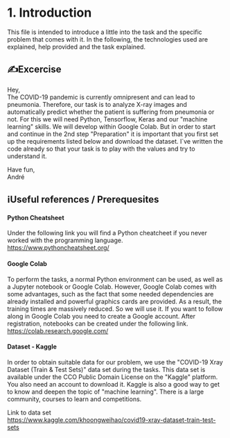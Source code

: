 # 1. Introduction
This file is intended to introduce a little into the task and the specific problem that comes with it. In the following, the technologies used are explained, help provided and the task explained.

## ✍Excercise
Hey,  
The COVID-19 pandemic is currently omnipresent and can lead to pneumonia. Therefore, our task is to analyze X-ray images and automatically predict whether the patient is suffering from pneumonia or not. For this we will need Python, Tensorflow, Keras and our "machine learning" skills. We will develop within Google Colab.
But in order to start and continue in the 2nd step "Preparation" it is important that you first set up the requirements listed below and download the dataset.
I´ve written the code already so that your task is to play with the values and try to understand it.

Have fun,  
André

## ℹUseful references / Prerequesites

#### Python Cheatsheet
Under the following link you will find a Python cheatcheet if you never worked with the programming language.  
https://www.pythoncheatsheet.org/

#### Google Colab
To perform the tasks, a normal Python environment can be used, as well as a Jupyter notebook or Google Colab. However, Google Colab comes with some advantages, such as the fact that some needed dependencies are already installed and powerful graphics cards are provided. As a result, the training times are massively reduced. So we will use it.
If you want to follow along in Google Colab you need to create a Google account. After registration, notebooks can be created under the following link.  
https://colab.research.google.com/

#### Dataset - Kaggle
In order to obtain suitable data for our problem, we use the "COVID-19 Xray Dataset (Train & Test Sets)" data set during the tasks. This data set is available under the CCO Public Domain License on the "Kaggle" platform. You also need an account to download it.
Kaggle is also a good way to get to know and deepen the topic of "machine learning". There is a large community, courses to learn and competitions.

Link to data set  
https://www.kaggle.com/khoongweihao/covid19-xray-dataset-train-test-sets 

